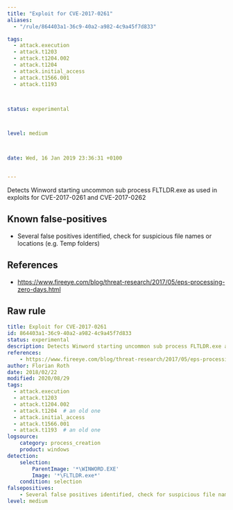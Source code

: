 ```yaml
---
title: "Exploit for CVE-2017-0261"
aliases:
  - "/rule/864403a1-36c9-40a2-a982-4c9a45f7d833"

tags:
  - attack.execution
  - attack.t1203
  - attack.t1204.002
  - attack.t1204
  - attack.initial_access
  - attack.t1566.001
  - attack.t1193



status: experimental



level: medium



date: Wed, 16 Jan 2019 23:36:31 +0100


---
```


Detects Winword starting uncommon sub process FLTLDR.exe as used in exploits for CVE-2017-0261 and CVE-2017-0262

<!--more-->


## Known false-positives

* Several false positives identified, check for suspicious file names or locations (e.g. Temp folders)



## References

* https://www.fireeye.com/blog/threat-research/2017/05/eps-processing-zero-days.html


## Raw rule
```yaml
title: Exploit for CVE-2017-0261
id: 864403a1-36c9-40a2-a982-4c9a45f7d833
status: experimental
description: Detects Winword starting uncommon sub process FLTLDR.exe as used in exploits for CVE-2017-0261 and CVE-2017-0262
references:
    - https://www.fireeye.com/blog/threat-research/2017/05/eps-processing-zero-days.html
author: Florian Roth
date: 2018/02/22
modified: 2020/08/29
tags:
  - attack.execution
  - attack.t1203
  - attack.t1204.002
  - attack.t1204  # an old one
  - attack.initial_access
  - attack.t1566.001
  - attack.t1193  # an old one
logsource:
    category: process_creation
    product: windows
detection:
    selection:
        ParentImage: '*\WINWORD.EXE'
        Image: '*\FLTLDR.exe*'
    condition: selection
falsepositives:
    - Several false positives identified, check for suspicious file names or locations (e.g. Temp folders)
level: medium

```
